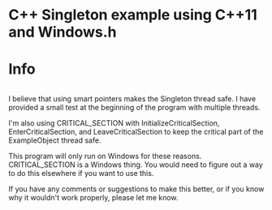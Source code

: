 # C++ Singleton example using C++11 and Windows.h

######
# Info
######

I believe that using smart pointers makes the Singleton thread safe.  I have provided a small test at the beginning of the program with multiple threads.

I'm also using CRITICAL_SECTION with InitializeCriticalSection, EnterCriticalSection, and LeaveCriticalSection to keep the critical part of the ExampleObject thread safe.

This program will only run on Windows for these reasons.  CRITICAL_SECTION is a Windows thing.  You would need to figure out a way to do this elsewhere if you want to use this.

If you have any comments or suggestions to make this better, or if you know why it wouldn't work properly, please let me know.
